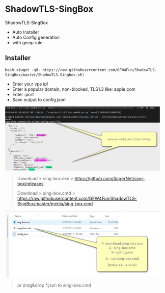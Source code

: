 # ShadowTLS-SingBox
ShadowTLS-SingBox
- Auto Installer
- Auto Config generation
- with geoip rule

## Installer
```
bash <(wget -qO- https://raw.githubusercontent.com/GFW4Fun/ShadowTLS-SingBox/master/ShadowTLS-Singbox.sh)
```

- Enter your vps ip!
- Enter a popular domain, non-blocked, TLS1.3 like: apple.com
- Enter :port
- Save output to config.json

![](https://raw.githubusercontent.com/GFW4Fun/ShadowTLS-SingBox/master/media/Singbox_Client_2.png)

> Download > sing-box.exe > https://github.com/SagerNet/sing-box/releases
> 
> Download > sing-box.cmd > https://raw.githubusercontent.com/GFW4Fun/ShadowTLS-SingBox/master/media/sing-box.cmd

![](https://raw.githubusercontent.com/GFW4Fun/ShadowTLS-SingBox/master/media/sing-box-win-client.png)

> pr drag&drop *.json to sing-box.cmd
